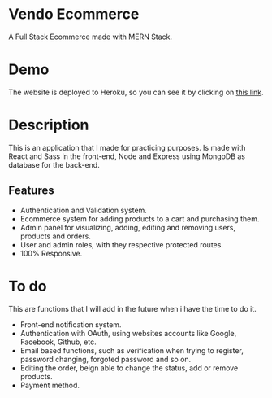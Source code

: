 # Vendo Ecommerce
A Full Stack Ecommerce made with MERN Stack.

# Demo

The website is deployed to Heroku, so you can see it by clicking on [this link](https://vendo-ecommerce.herokuapp.com/).

# Description

This is an application that I made for practicing purposes. Is made with React and Sass in the front-end, Node and Express using MongoDB as database for the back-end.

## Features

- Authentication and Validation system.
- Ecommerce system for adding products to a cart and purchasing them.
- Admin panel for visualizing, adding, editing and removing users, products and orders.
- User and admin roles, with they respective protected routes.
- 100% Responsive.

# To do

This are functions that I will add in the future when i have the time to do it.

- Front-end notification system.
- Authentication with OAuth, using websites accounts like Google, Facebook, Github, etc.
- Email based functions, such as verification when trying to register, password changing, forgoted password and so on.
- Editing the order, beign able to change the status, add or remove products.
- Payment method.
